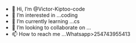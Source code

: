 - 👋 Hi, I’m @Victor-Kiptoo-code
- 👀 I’m interested in ...coding
- 🌱 I’m currently learning ...cs
- 💞️ I’m looking to collaborate on ...
- 📫 How to reach me ...Whatsapp>254743955413

<!---
Victor-Kiptoo-code/Victor-Kiptoo-code is a ✨ special ✨ repository because its `README.md` (this file) appears on your GitHub profile.
You can click the Preview link to take a look at your changes.
--->
